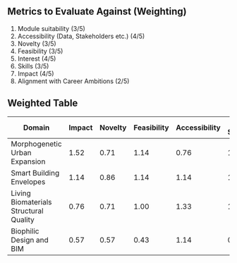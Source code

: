 ## Metrics to Evaluate Against (Weighting)

1. Module suitability (3/5)
2. Accessibility (Data, Stakeholders etc.) (4/5)
3. Novelty (3/5)
4. Feasibility (3/5)
5. Interest (4/5)
6. Skills (3/5)
7. Impact (4/5)
8. Alignment with Career Ambitions (2/5)

## Weighted Table

| Domain                                 | Impact | Novelty | Feasibility | Accessibility | Module Suitability | Skill Requirements | Career Output | Final Score |
| -------------------------------------- | ------ | ------- | ----------- | ------------- | ------------------ | ------------------ | ------------- | ----------- |
| Morphogenetic Urban Expansion          | 1.52   | 0.71    | 1.14        | 0.76          | 1.00               | 1.14               | 0.38          | 6.67        |
| Smart Building Envelopes               | 1.14   | 0.86    | 1.14        | 1.14          | 1.00               | 1.14               | 0.19          | 6.62        |
| Living Biomaterials Structural Quality | 0.76   | 0.71    | 1.00        | 1.33          | 1.00               | 0.86               | 0.10          | 5.76        |
| Biophilic Design and BIM               | 0.57   | 0.57    | 0.43        | 1.14          | 0.71               | 0.57               | 0.14          | 4.14        |



